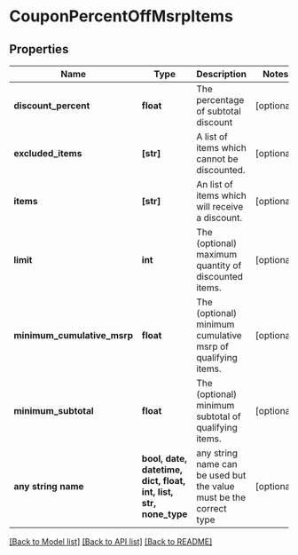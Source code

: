 # CouponPercentOffMsrpItems


## Properties
Name | Type | Description | Notes
------------ | ------------- | ------------- | -------------
**discount_percent** | **float** | The percentage of subtotal discount | [optional] 
**excluded_items** | **[str]** | A list of items which cannot be discounted. | [optional] 
**items** | **[str]** | An list of items which will receive a discount. | [optional] 
**limit** | **int** | The (optional) maximum quantity of discounted items. | [optional] 
**minimum_cumulative_msrp** | **float** | The (optional) minimum cumulative msrp of qualifying items. | [optional] 
**minimum_subtotal** | **float** | The (optional) minimum subtotal of qualifying items. | [optional] 
**any string name** | **bool, date, datetime, dict, float, int, list, str, none_type** | any string name can be used but the value must be the correct type | [optional]

[[Back to Model list]](../README.md#documentation-for-models) [[Back to API list]](../README.md#documentation-for-api-endpoints) [[Back to README]](../README.md)


